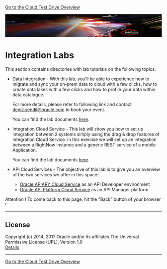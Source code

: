 [Go to the Cloud Test Drive Overview](../README.md)

![](../common/images/customer.logo2.png)

# Integration Labs #

This section contains directories with lab tutorials on the following topics:

+ Data Integration - With this lab, you'll be able to experience how to migrate and sync your on-prem data to cloud with a few clicks, how to create data lakes with a few clicks and how to profile your data within data catalogue. 

  For more details, please refer to following link and contact deniz.sendil@oracle.com to book your event. 

  You can find the lab documents [here](https://github.com/CloudTestDrive/EventLabs/tree/master/Integration/Data%20Integration
). 

+ Integration Cloud Service - This lab will show you how to set up integration between 2 systems simply using the drag & drop features of Integration Cloud Service. In this exercise we will set up an integration between a RightNow instance and a generic REST service of a mobile Application.

  You can find the lab documents [here](https://github.com/CloudTestDrive/EventLabs/tree/master/Integration/Integration%20Cloud%20Service).

+ API Cloud Services - The objective of this lab is to give you an overview of the two services we offer in this space:
  + [Oracle APIARY Cloud Service](APICS/Lab%201.0%20-%20APIPCS%20API%20Design%20First%20Lab%20Latest%20(1).docx) as an API Developer environment
  + [Oracle API Platform Cloud Service](APICS/Lab%201.0%20-%20APIPCS%20API%20Manager%20Latest.docx) as an API Manager platform

Attention ! To come back to this page, hit the "Back" button of your browser !


---

## License ##
Copyright (c) 2014, 2017 Oracle and/or its affiliates
The Universal Permissive License (UPL), Version 1.0   
[Details](../common/license.md)

---
[Go to the Cloud Test Drive Overview](../README.md)
